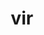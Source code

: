 ---
title: vir
meaning: man
ch: 3
pos: noun
stem: vir
genend: ī
genhyph: -ī
abbgender: m.
abbgender2: masc.
gender: masculine
declension: second
---